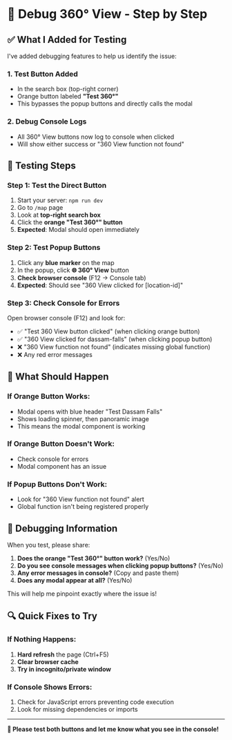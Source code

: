 # 🔧 Debug 360° View - Step by Step

## ✅ What I Added for Testing

I've added debugging features to help us identify the issue:

### 1. **Test Button Added**
- In the search box (top-right corner)
- Orange button labeled **"Test 360°"** 
- This bypasses the popup buttons and directly calls the modal

### 2. **Debug Console Logs**
- All 360° View buttons now log to console when clicked
- Will show either success or "360 View function not found"

## 🧪 Testing Steps

### **Step 1: Test the Direct Button**
1. Start your server: `npm run dev`
2. Go to `/map` page
3. Look at **top-right search box**
4. Click the **orange "Test 360°" button**
5. **Expected**: Modal should open immediately

### **Step 2: Test Popup Buttons**
1. Click any **blue marker** on the map
2. In the popup, click **🌐 360° View** button
3. **Check browser console** (F12 → Console tab)
4. **Expected**: Should see "360 View clicked for [location-id]"

### **Step 3: Check Console for Errors**
Open browser console (F12) and look for:
- ✅ "Test 360 View button clicked" (when clicking orange button)
- ✅ "360 View clicked for dassam-falls" (when clicking popup button)
- ❌ "360 View function not found" (indicates missing global function)
- ❌ Any red error messages

## 🎯 What Should Happen

### **If Orange Button Works:**
- Modal opens with blue header "Test Dassam Falls"
- Shows loading spinner, then panoramic image
- This means the modal component is working

### **If Orange Button Doesn't Work:**
- Check console for errors
- Modal component has an issue

### **If Popup Buttons Don't Work:**
- Look for "360 View function not found" alert
- Global function isn't being registered properly

## 🚨 Debugging Information

When you test, please share:

1. **Does the orange "Test 360°" button work?** (Yes/No)
2. **Do you see console messages when clicking popup buttons?** (Yes/No)
3. **Any error messages in console?** (Copy and paste them)
4. **Does any modal appear at all?** (Yes/No)

This will help me pinpoint exactly where the issue is!

## 🔍 Quick Fixes to Try

### **If Nothing Happens:**
1. **Hard refresh** the page (Ctrl+F5)
2. **Clear browser cache** 
3. **Try in incognito/private window**

### **If Console Shows Errors:**
1. Check for JavaScript errors preventing code execution
2. Look for missing dependencies or imports

---

**📝 Please test both buttons and let me know what you see in the console!**
